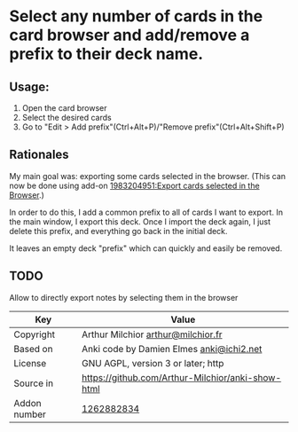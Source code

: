 # Select any number of cards in the card browser and add/remove a prefix to their deck name.

## Usage:

1. Open the card browser
2. Select the desired cards
3. Go to "Edit > Add prefix"(Ctrl+Alt+P)/"Remove prefix"(Ctrl+Alt+Shift+P)


## Rationales

My main goal was: exporting some cards selected in the browser. (This
can now be done using add-on [1983204951:Export cards selected in the
Browser](https://ankiweb.net/shared/info/1983204951).)

In order to do this, I add a common prefix to all of cards I want to
export. In the main window, I export this deck. Once I import the deck
again, I just delete this prefix, and everything go back in the
initial deck.

It leaves an empty deck "prefix" which can quickly and easily be
removed.

## TODO
Allow to directly export notes by selecting them in the browser

Key         |Value
------------|-------------------------------------------------------------------
Copyright   |Arthur Milchior <arthur@milchior.fr>
Based on    |Anki code by Damien Elmes <anki@ichi2.net>
License     |GNU AGPL, version 3 or later; http|//www.gnu.org/licenses/agpl.html
Source in   | https://github.com/Arthur-Milchior/anki-show-html
Addon number| [1262882834](https://ankiweb.net/shared/info/1262882834)
